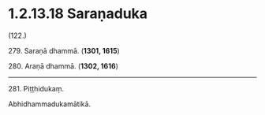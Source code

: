 

# 1.2.13.18 Saraṇaduka





(122.)

279\. Saraṇā dhammā. (**1301, 1615**)

280\. Araṇā dhammā. (**1302, 1616**)

---

281\. Piṭṭhidukaṃ.

  
Abhidhammadukamātikā.





